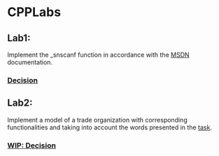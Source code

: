 # CPPLabs
## Lab1:
Implement the _snscanf function in accordance with the 
[MSDN](https://docs.microsoft.com/ru-ru/cpp/c-runtime-library/reference/snscanf-snscanf-l-snwscanf-snwscanf-l?view=vs-2019) 
documentation.
### [Decision](https://github.com/GospodarikovaVS/CPPLabs/tree/master/Lab1)

## Lab2:
Implement a model of a trade organization with corresponding 
functionalities and taking into account the words presented in the 
[task](https://github.com/GospodarikovaVS/CPPLabs/blob/master/Lab2/Task.txt).
### [WIP: Decision](https://github.com/GospodarikovaVS/CPPLabs/tree/master/Lab2)
